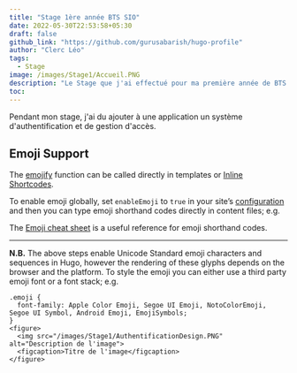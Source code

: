```yaml
---
title: "Stage 1ère année BTS SIO"
date: 2022-05-30T22:53:58+05:30
draft: false
github_link: "https://github.com/gurusabarish/hugo-profile"
author: "Clerc Léo"
tags:
  - Stage
image: /images/Stage1/Accueil.PNG
description: "Le Stage que j'ai effectué pour ma première année de BTS SIO"
toc: 
---
```


Pendant mon stage, j'ai du ajouter à une application un système d'authentification et de gestion d'accès.

## Emoji Support


The [emojify](https://gohugo.io/functions/emojify/) function can be called directly in templates or [Inline Shortcodes](https://gohugo.io/templates/shortcode-templates/#inline-shortcodes).

To enable emoji globally, set ```enableEmoji``` to ```true``` in your site’s [configuration](https://gohugo.io/getting-started/configuration/) and then you can type emoji shorthand codes directly in content files; e.g.

The [Emoji cheat sheet](http://www.emoji-cheat-sheet.com/) is a useful reference for emoji shorthand codes.

<hr>

**N.B.** The above steps enable Unicode Standard emoji characters and sequences in Hugo, however the rendering of these glyphs depends on the browser and the platform. To style the emoji you can either use a third party emoji font or a font stack; e.g.

```
.emoji {
  font-family: Apple Color Emoji, Segoe UI Emoji, NotoColorEmoji, Segoe UI Symbol, Android Emoji, EmojiSymbols;
}
<figure>
  <img src="/images/Stage1/AuthentificationDesign.PNG" alt="Description de l'image">
  <figcaption>Titre de l'image</figcaption>
</figure>
```
